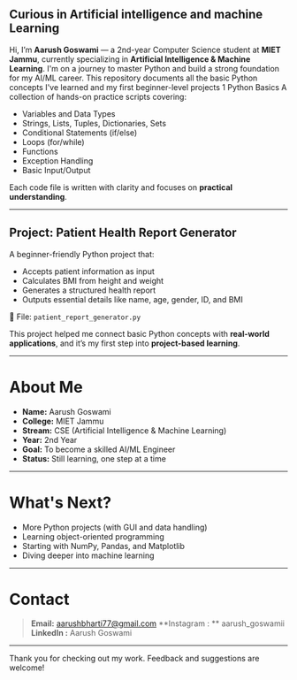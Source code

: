 ## Curious in Artificial intelligence and machine Learning
Hi, I’m **Aarush Goswami** — a 2nd-year Computer Science student at **MIET Jammu**, currently specializing in **Artificial Intelligence & Machine Learning**. I'm on a journey to master Python and build a strong foundation for my AI/ML career. This repository documents all the basic Python concepts I've learned and my first beginner-level projects
1 Python Basics
A collection of hands-on practice scripts covering:
- Variables and Data Types
- Strings, Lists, Tuples, Dictionaries, Sets
- Conditional Statements (if/else)
- Loops (for/while)
- Functions
- Exception Handling
- Basic Input/Output

Each code file is written with clarity and focuses on **practical understanding**.

---

## Project: Patient Health Report Generator
A beginner-friendly Python project that:
- Accepts patient information as input
- Calculates BMI from height and weight
- Generates a structured health report
- Outputs essential details like name, age, gender, ID, and BMI

📁 File: `patient_report_generator.py`

This project helped me connect basic Python concepts with **real-world applications**, and it’s my first step into **project-based learning**.

---

# About Me

- **Name:** Aarush Goswami  
- **College:** MIET Jammu  
- **Stream:** CSE (Artificial Intelligence & Machine Learning)  
- **Year:** 2nd Year  
- **Goal:** To become a skilled AI/ML Engineer  
- **Status:** Still learning, one step at a time 

---

# What's Next?

- More Python projects (with GUI and data handling)
- Learning object-oriented programming
- Starting with NumPy, Pandas, and Matplotlib
- Diving deeper into machine learning

---

# Contact

> **Email:** aarushbharti77@gmail.com
> **Instagram : ** aarush_goswamii
> **LinkedIn :** Aarush Goswami
---

Thank you for checking out my work. Feedback and suggestions are welcome!
